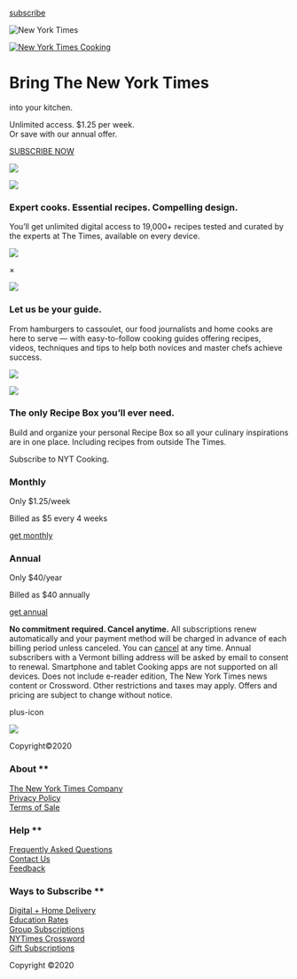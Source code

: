 <div class="free-form-content" data-config-component-id="mkt-wcm:components/lp/freeFormContent/template/main" data-component-uuid="0685478c-2bdc-4cda-b5ae-45ffa84413a6">

<div id="intro" class="section">

<div class="mobile-top-navbar">

<div class="mobile-subscribe">

[subscribe](javascript:void\(0\))

</div>

</div>

<div class="content">

<div class="nyt-logo">

![New York
Times](https://mwcm.graylady3jvrrxbe.onion/dam/jcr:4eaf4549-68d9-45ae-bdde-f74f2e30256d/nyt-logo.png)

</div>

<div class="cooking-logo">

[![New York Times
Cooking](https://mwcm.graylady3jvrrxbe.onion/dam/jcr:c46c3399-24e9-47ea-b327-4694aeaf8910/cooking.png)](https://cooking.nytimes3xbfgragh.onion/)

</div>

# Bring The New York Times  
into your kitchen.

Unlimited access. $1.25 per week.  
Or save with our annual offer.

[SUBSCRIBE
NOW](javascript:void\(0\))

</div>

[](javascript:void\(0\))

</div>

<div id="recipe" class="section recipe">

<div class="container">

<div class="expert-cooks">

![](https://mwcm.graylady3jvrrxbe.onion/dam/jcr:6169b44b-57e7-419e-a971-54a42bdf8c1d/perspectives-devices2.jpg)

<div class="expert-cooks-content">

<div class="number">

![](https://mwcm.graylady3jvrrxbe.onion/dam/jcr:60806db7-f3c1-4c98-8f04-fd479d01d1e2/one.png)

</div>

### Expert cooks. Essential recipes. Compelling design.

You’ll get unlimited digital access to 19,000+ recipes tested and
curated by the experts at The Times, available on
<span class="together">every
device.</span>

</div>

</div>

<div class="recipe-guide-video">

<div id="videoContainer">

![](https://mwcm.graylady3jvrrxbe.onion/dam/jcr:e23c528b-26fb-4f08-ab52-0feee05fd74b/recipe-video.jpg)

<div id="CookingVideoModal" class="modal">

<div class="modal-content">

<div class="close">

×

</div>

<div class="modal-video-container">

</div>

</div>

</div>

</div>

<div class="recipe-guide-content">

<div class="number">

![](https://mwcm.graylady3jvrrxbe.onion/dam/jcr:bb1b020d-0489-4012-8b45-a995aa3e4cf9/two.png)

</div>

<div class="recipe-guide-title">

### Let us be your guide.

</div>

From hamburgers to cassoulet, our food journalists and home cooks are
here to serve — with easy-to-follow cooking guides offering recipes,
videos, techniques and tips to help both novices and master chefs
achieve
success.

</div>

</div>

<div class="recipe-box">

<div class="recipe-img">

![](https://mwcm.graylady3jvrrxbe.onion/dam/jcr:42bab4b9-8930-4c62-a151-212d8cd036c4/recipe-box.jpg)

</div>

<div class="number">

![](https://mwcm.graylady3jvrrxbe.onion/dam/jcr:e4d2e9df-71dc-4dfa-8c5f-6763e326bd3e/three.png)

</div>

<div class="recipe-box-content">

### The only Recipe Box you’ll ever need.

Build and organize your personal Recipe Box so all your culinary
inspirations are in one place. Including recipes from outside The Times.

</div>

</div>

</div>

<div class="see-more">

</div>

</div>

<div id="subscribeNYT" class="section subscribe-nyt-cooking">

<div class="container">

<div class="subscribe-cooking-bundle">

Subscribe to NYT Cooking.

<div id="cooking-monthly" class="bundle">

### Monthly

Only $1.25/week

Billed as $5 every 4 weeks

[get monthly](https://myaccount.nytimes3xbfgragh.onion/get-started/auth)

</div>

<div id="cooking-annual" class="bundle">

### Annual

Only $40/year

Billed as $40 annually

[get annual](https://myaccount.nytimes3xbfgragh.onion/get-started/auth)

</div>

</div>

<div class="clear">

</div>

<div class="disclaimer">

**No commitment required. Cancel anytime.** All subscriptions renew
automatically and your payment method will be charged in advance of each
billing period unless canceled. You can
[cancel](https://help.nytimes3xbfgragh.onion/hc/en-us/articles/115014893968-Terms-of-sale#cancel)
at any time. Annual subscribers with a Vermont billing address will be
asked by email to consent to renewal. Smartphone and tablet Cooking apps
are not supported on all devices. Does not include e-reader edition, The
New York Times news content or Crossword. Other restrictions and taxes
may apply. Offers and pricing are subject to change without
notice.

</div>

<div class="bundle-content">

</div>

</div>

</div>

plus-icon

<div class="container">

<div class="col">

[![](https://static01.graylady3jvrrxbe.onion/subscriptions/Multiproduct/assets_pa2017/images/logo_nyt_white.svg)](https://www.nytimes3xbfgragh.onion)

Copyright©2020

</div>

<div class="col">

### About **

<div class="footer_links">

[The New York Times Company](http://www.nytco.com/)  
[Privacy Policy](https://www.nytimes3xbfgragh.onion/privacy)  
[Terms of
Sale](https://www.nytimes3xbfgragh.onion/content/help/rights/sale/terms-of-sale.html)

</div>

</div>

<div class="col">

### Help **

<div class="footer_links">

[Frequently Asked
Questions](https://www.nytimes3xbfgragh.onion/content/help/account/purchases/subscriptions-and-purchases.html)  
[Contact
Us](https://www.nytimes3xbfgragh.onion/content/help/contact/directory.html)  
[Feedback](https://myaccount.nytimes3xbfgragh.onion/membercenter/feedback.html)

</div>

</div>

<div class="col">

### Ways to Subscribe **

<div class="footer_links">

[Digital + Home
Delivery](https://www.nytimes3xbfgragh.onion/subscription/multiproduct/lp8HYKU.html?campaignId=6JUHR)  
[Education
Rates](https://www.nytimes3xbfgragh.onion/subscriptions/edu/lp8LQFK.html?campaignId=6RR8R)  
[Group
Subscriptions](http://nytimesgroupsubscriptions.com/?Pardot_Campaign_Code_Form_Input=6RJUJ)  
[NYTimes
Crossword](https://www.nytimes3xbfgragh.onion/subscriptions/games/lp897H9.html?campaignId=6RRWR)  
[Gift
Subscriptions](https://www.nytimes3xbfgragh.onion/subscription/gift?campaignId=3FQ4Y)

</div>

</div>

Copyright ©2020

</div>

</div>
